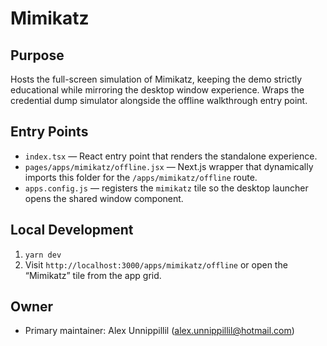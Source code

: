 # Mimikatz

## Purpose
Hosts the full-screen simulation of Mimikatz, keeping the demo strictly educational while mirroring the desktop window experience. Wraps the credential dump simulator alongside the offline walkthrough entry point.

## Entry Points
- `index.tsx` — React entry point that renders the standalone experience.
- `pages/apps/mimikatz/offline.jsx` — Next.js wrapper that dynamically imports this folder for the `/apps/mimikatz/offline` route.
- `apps.config.js` — registers the `mimikatz` tile so the desktop launcher opens the shared window component.

## Local Development
1. `yarn dev`
2. Visit `http://localhost:3000/apps/mimikatz/offline` or open the “Mimikatz” tile from the app grid.

## Owner
- Primary maintainer: Alex Unnippillil (alex.unnippillil@hotmail.com)
